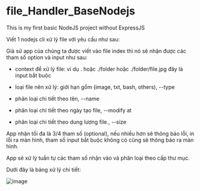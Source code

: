 # file_Handler_BaseNodejs

This is my first basic NodeJS project without ExpressJS

 Viết 1 nodejs cli xử lý file với yêu cầu như sau: 

Giả sử app của chúng ta được viết vào file index thì nó sẽ nhận được các tham số option và input như sau:


- context để xử lý file: ví dụ .  hoặc ./folder hoặc ./folder/file.jpg đây là input bắt buộc

- loại file nên xử lý: giới hạn gồm (image, txt, bash, others), --type 

- phân loại chi tiết theo tên, --name

- phân loại chi tiết theo ngày tạo file, --modify at

- phân loại chi tiết theo dung lượng file., --size

App nhận tối đa là 3/4 tham số (optional), nếu nhiều hơn sẽ thông báo lỗi, in lỗi ra màn hình, tham số input bắt buộc không có cũng sẽ thông báo ra màn hình.

App sẽ xử lý tuần tự các tham số nhận vào và phân loại theo cấp thư mục.

Dưới đây là bảng xử lý chi tiết:

![image](https://user-images.githubusercontent.com/77932499/163224792-4a3f0169-b448-4b0f-ac2a-c2a2201bea68.png)
